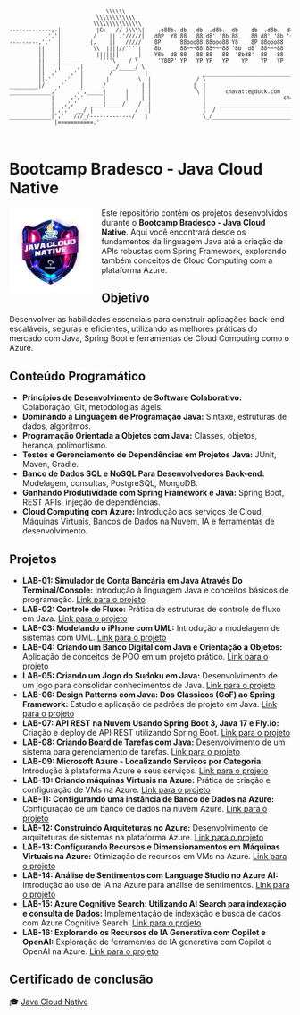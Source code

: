 <pre style="font-size: 0.6rem;">

                              \\\\\\
                           \\\\\\\\\\\\
                          \\\\\\\\\\\\\\\
-------------,-|           |C>   // )\\\\|    .o88b. db   db  .d8b.  db    db  .d8b.  d888888b d888888b d88888b
           ,','|          /    || ,'/////|   d8P  Y8 88   88 d8' '8b 88    88 d8' '8b '~~88~~' '~~88~~' 88'  
---------,','  |         (,    ||   /////    8P      88ooo88 88ooo88 Y8    8P 88ooo88    88       88    88ooooo 
         ||    |          \\  ||||//''''|    8b      88~~~88 88~~~88 '8b  d8' 88~~~88    88       88    88~~~~~ 
         ||    |           |||||||     _|    Y8b  d8 88   88 88   88  '8bd8'  88   88    88       88    88.   
         ||    |______      ''''\____/ \      'Y88P' YP   YP YP   YP    YP    YP   YP    YP       YP    Y88888P
         ||    |     ,|         _/_____/ \
         ||  ,'    ,' |        /          |                 ___________________________________________
         ||,'    ,'   |       |         \  |              / \                                           \ 
_________|/    ,'     |      /           | |             |  |                                            | 
_____________,'      ,',_____|      |    | |              \ |      chavatte@duck.com                     | 
             |     ,','      |      |    | |                |                        chavatte.42web.io   | 
             |   ,','    ____|_____/    /  |                |    ________________________________________|___
             | ,','  __/ |             /   |                |  /                                            /
_____________|','   ///_/-------------/   |                 \_/____________________________________________/ 
              |===========,'                                                                                  
			  

</pre>

# **Bootcamp Bradesco - Java Cloud Native**

<img align="left" src="./assets/bradesco_java_cloud_native.png" width="150" height="auto" style="margin-right:15px" />

Este repositório contém os projetos desenvolvidos durante o **Bootcamp Bradesco - Java Cloud Native**.
Aqui você encontrará desde os fundamentos da linguagem Java até a criação de APIs robustas com Spring Framework, explorando também conceitos de Cloud Computing com a plataforma Azure.


## Objetivo

Desenvolver as habilidades essenciais para construir aplicações back-end escaláveis, seguras e eficientes, utilizando as melhores práticas do mercado com Java, Spring Boot e ferramentas de Cloud Computing como o Azure.

## Conteúdo Programático

*   **Princípios de Desenvolvimento de Software Colaborativo:** Colaboração, Git, metodologias ágeis.
*   **Dominando a Linguagem de Programação Java:** Sintaxe, estruturas de dados, algoritmos.
*   **Programação Orientada a Objetos com Java:** Classes, objetos, herança, polimorfismo.
*   **Testes e Gerenciamento de Dependências em Projetos Java:** JUnit, Maven, Gradle.
*   **Banco de Dados SQL e NoSQL Para Desenvolvedores Back-end:** Modelagem, consultas, PostgreSQL, MongoDB.
*   **Ganhando Produtividade com Spring Framework e Java:** Spring Boot, REST APIs, injeção de dependências.
*   **Cloud Computing com Azure:** Introdução aos serviços de Cloud, Máquinas Virtuais, Bancos de Dados na Nuvem, IA e ferramentas de desenvolvimento.

## **Projetos**

*   **LAB-01: Simulador de Conta Bancária em Java Através Do Terminal/Console:** Introdução à linguagem Java e conceitos básicos de programação. [Link para o projeto](./projects/LAB-01/README.md)
*   **LAB-02: Controle de Fluxo:** Prática de estruturas de controle de fluxo em Java. [Link para o projeto](./projects/LAB-02/README.md)
*   **LAB-03: Modelando o iPhone com UML:** Introdução a modelagem de sistemas com UML. [Link para o projeto](./projects/LAB-03/README.md)
*   **LAB-04: Criando um Banco Digital com Java e Orientação a Objetos:** Aplicação de conceitos de POO em um projeto prático. [Link para o projeto](./projects/LAB-04/README.md)
*   **LAB-05: Criando um Jogo do Sudoku em Java:** Desenvolvimento de um jogo para consolidar conhecimentos de Java. [Link para o projeto](./projects/LAB-05/README.md)
*   **LAB-06: Design Patterns com Java: Dos Clássicos (GoF) ao Spring Framework:** Estudo e aplicação de padrões de projeto em Java. [Link para o projeto](./projects/LAB-06/hotelReservation/README.md)
*   **LAB-07: API REST na Nuvem Usando Spring Boot 3, Java 17 e Fly.io:** Criação e deploy de API REST utilizando Spring Boot. [Link para o projeto](./projects/LAB-07/biblioteca/README.md)
*   **LAB-08: Criando Board de Tarefas com Java:** Desenvolvimento de um sistema para gerenciamento de tarefas. [Link para o projeto](./projects/LAB-08/board/README.md)
*   **LAB-09: Microsoft Azure - Localizando Serviços por Categoria:** Introdução à plataforma Azure e seus serviços. [Link para o projeto](./projects/LAB-09/README.md)
*   **LAB-10: Criando máquinas Virtuais na Azure:** Prática de criação e configuração de VMs na Azure. [Link para o projeto](./projects/LAB-10/README.md)
*   **LAB-11: Configurando uma instância de Banco de Dados na Azure:** Configuração de um banco de dados na nuvem Azure. [Link para o projeto](./projects/LAB-11/README.md)
*   **LAB-12: Construindo Arquiteturas no Azure:** Desenvolvimento de arquiteturas de sistemas na plataforma Azure. [Link para o projeto](./projects/LAB-12/README.md)
*   **LAB-13: Configurando Recursos e Dimensionamentos em Máquinas Virtuais na Azure:** Otimização de recursos em VMs na Azure. [Link para o projeto](./projects/LAB-13/README.md)
*   **LAB-14: Análise de Sentimentos com Language Studio no Azure AI:** Introdução ao uso de IA na Azure para análise de sentimentos. [Link para o projeto](./projects/LAB-14/README.md)
*   **LAB-15: Azure Cognitive Search: Utilizando AI Search para indexação e consulta de Dados:** Implementação de indexação e busca de dados com Azure Cognitive Search. [Link para o projeto](./projects/LAB-15/README.md)
*   **LAB-16: Explorando os Recursos de IA Generativa com Copilot e OpenAI:** Exploração de ferramentas de IA generativa com Copilot e OpenAI na Azure. [Link para o projeto](./projects/LAB-16/README.md)


## Certificado de conclusão

 🎓 [Java Cloud Native]()